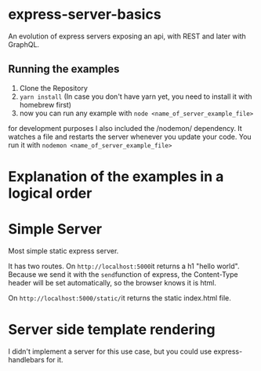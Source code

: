 # express-server-basics
An evolution of express servers exposing an api, with REST and later with GraphQL.

## Running the examples
1. Clone the Repository
2. `yarn install` (In case you don't have yarn yet, you need to install it with homebrew first)
3. now you can run any example with
`node <name_of_server_example_file>`

for development purposes I also included the /nodemon/ dependency. It watches a file and restarts the server whenever you update your code.
You run it with
`nodemon <name_of_server_example_file>`


# Explanation of the examples in a logical order
# Simple Server
Most simple static express server. 

It has two routes.
On `http://localhost:5000`it returns a h1 "hello world". 
Because we send it with the `send`function of express, the Content-Type header will be set automatically, so the browser knows it is html.

On `http://localhost:5000/static/`it returns the static index.html file.



# Server side template rendering
I didn't implement a server for this use case, but you could use express-handlebars for it.
